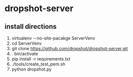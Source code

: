 dropshot-server
===============

## install directions
1. virtualenv --no-site-pacakge ServerVenv
2. cd ServerVenv
3. git clone https://github.com/dropshot/dropshot-server.git
4. . bin/activate
5. pip install -r requirements.txt
6. ./tools/create_test_pem.sh
7. python dropshot.py
